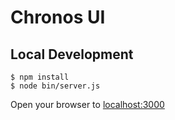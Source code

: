 # Chronos UI


## Local Development

```
$ npm install
$ node bin/server.js
```

Open your browser to [localhost:3000](localhost:3000)